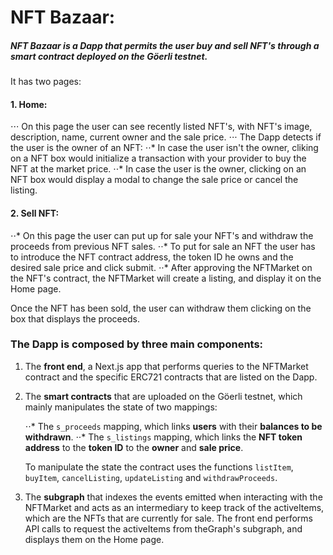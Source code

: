 # NFT Bazaar:

##### NFT Bazaar is a Dapp that permits the user **buy** and **sell** NFT's through a smart contract deployed on the **Göerli testnet**.

It has two pages:

#### 1. Home:
   ⋅⋅⋅ On this page the user can see recently listed NFT's, with NFT's image, description, name, current owner and the sale price.
   ⋅⋅⋅ The Dapp detects if the user is the owner of an NFT:
   ⋅⋅* In case the user isn't the owner, cliking on a NFT box would initialize a transaction with your provider to buy the NFT at the market price.
   ⋅⋅* In case the user is the owner, clicking on an NFT box would display a modal to change the sale price or cancel the listing.

#### 2. Sell NFT:
  ⋅⋅* On this page the user can put up for sale your NFT's and withdraw the proceeds from previous NFT sales.
  ⋅⋅* To put for sale an NFT the user has to introduce the NFT contract address, the token ID he owns and the desired sale price and click submit.
  ⋅⋅* After approving the NFTMarket on the NFT's contract, the NFTMarket will create a listing, and display it on the Home page.

   Once the NFT has been sold, the user can withdraw them clicking on the box that displays the proceeds.

### The Dapp is composed by three main components:

1. The **front end**, a Next.js app that performs queries to the NFTMarket contract and the specific ERC721 contracts that are listed on the Dapp.

2. The **smart contracts** that are uploaded on the Göerli testnet, which mainly manipulates the state of two mappings:

    ⋅⋅* The `s_proceeds` mapping, which links **users** with their **balances to be withdrawn**.
    ⋅⋅* The `s_listings` mapping, which links the **NFT token address** to the **token ID** to the **owner** and **sale price**.

    To manipulate the state the contract uses the functions `listItem`, `buyItem`, `cancelListing`, `updateListing` and `withdrawProceeds`.

3. The **subgraph** that indexes the events emitted when interacting with the NFTMarket and acts as an intermediary to keep track of the activeItems, which are the NFTs that are currently for sale. The front end performs API calls to request the activeItems from theGraph's subgraph, and displays them on the Home page.
